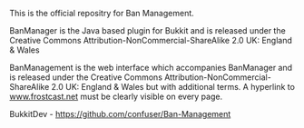 This is the official repositry for Ban Management.

BanManager is the Java based plugin for Bukkit and is released under the Creative Commons Attribution-NonCommercial-ShareAlike 2.0 UK: England & Wales

BanManagement is the web interface which accompanies BanManager and is released under the Creative Commons Attribution-NonCommercial-ShareAlike 2.0 UK: England & Wales but with additional terms. A hyperlink to www.frostcast.net must be clearly visible on every page.

BukkitDev - https://github.com/confuser/Ban-Management